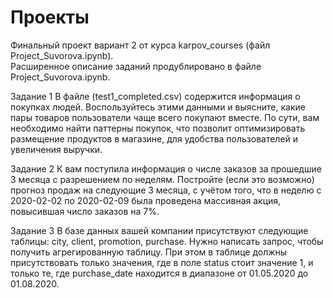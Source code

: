 # Проекты

Финальный проект вариант 2 от курса karpov_courses (файл Project_Suvorova.ipynb).
<br>
Расширенное описание заданий продублировано в файле Project_Suvorova.ipynb.

Задание 1
В файле (test1_completed.csv) содержится информация о покупках людей.
Воспользуйтесь этими данными и выясните, какие пары товаров пользователи чаще всего покупают вместе. По сути, вам необходимо найти паттерны покупок, что позволит оптимизировать размещение продуктов в магазине, для удобства пользователей и увеличения выручки.

Задание 2
К вам поступила информация о числе заказов за прошедшие 3 месяца с разрешением по неделям. Постройте (если это возможно) прогноз продаж на следующие 3 месяца, с учётом того, что в неделю с 2020-02-02 по 2020-02-09 была проведена массивная акция, повысившая число заказов на 7%.

Задание 3
В базе данных вашей компании присутствуют следующие таблицы: city, client, promotion, purchase.
Нужно написать запрос, чтобы получить агрегированную таблицу.
При этом в таблице должны присутствовать только значения, где в поле status стоит значение 1, и только те, где purchase_date находится в диапазоне от 01.05.2020 до 01.08.2020.
